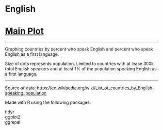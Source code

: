 # English

# [Main Plot](https://i.imgur.com/BMdKUQJ.png)

---

Graphing countries by percent who speak English and percent who speak English as a first language.

Size of dots represents population. Limited to countries with at lease 300k total English speakers and at least 1% of the population speaking English as a first language.

---

Source of data: https://en.wikipedia.org/wiki/List_of_countries_by_English-speaking_population

Made with R using the following packages:

tidyr  
ggplot2  
ggrepel  
